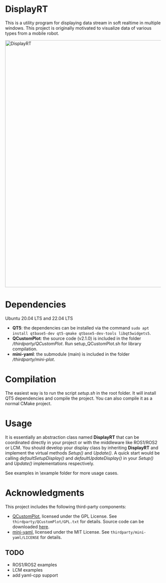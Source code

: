 # DisplayRT
This is a utility program for displaying data stream in soft realtime in multiple windows. 
This project is originally motivated to visualize data of various types from a mobile robot. 

<div style="text-align: left;">
  <img src="doc/DisplayRT_example.gif" alt="DisplayRT" width="800"/>
</div>

# Dependencies
Ubuntu 20.04 LTS and 22.04 LTS

- **QT5**: the dependencies can be installed via the command ```sudo apt install qtbase5-dev qt5-qmake qtbase5-dev-tools libqt5widgets5```. 
- **QCustomPlot**: the source code (v2.1.0) is included in the folder */thirdparty/QCustomPlot*. Run setup_QCustomPlot.sh for library compilation. 
- **mini-yaml**: the submodule (main) is included in the folder */thirdparty/mini-plot*. 

# Compilation
The easiest way is to run the script *setup.sh* in the root folder. It will install QT5 dependencies and compile the project. 
You can also compile it as a normal CMake project. 

# Usage
It is essentially an abstraction class named **DisplayRT** that can be coordinated directly in your project or with the middleware like ROS1/ROS2 or LCM. 
You should develop your display class by inheriting **DisplayRT** and implement the virtual methods *Setup()* and *Update()*. 
A quick start would be calling *defaultSetupDisplay()* and *defaultUpdateDisplay()* in your *Setup()* and *Update()* implementations respectively. 

See examples in \example folder for more usage cases. 

# Acknowledgments
This project includes the following third-party components:
- [QCustomPlot](git@gitlab.com:ecme2/QCustomPlot.git), licensed under the GPL License. See `thirdparty/QCustomPlot/GPL.txt` for details. Source code can be downloaded [here](https://www.qcustomplot.com/index.php/download). 
- [mini-yaml](https://github.com/jimmiebergmann/mini-yaml.git), licensed under the MIT License. See `thirdparty/mini-yaml/LICENSE` for details.

## TODO
- ROS1/ROS2 examples
- LCM examples
- add yaml-cpp support